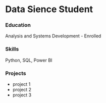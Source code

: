 # Data Sience Student

### Education
Analysis and Systems Development - Enrolled

### Skills 
Python, SQL, Power BI

### Projects
- project 1
- project 2
- project 3
